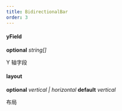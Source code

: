 ```yaml
---
title: BidirectionalBar
order: 3
---
```


#### yField

<description>**optional** *string[]*</description>

Y 轴字段


#### layout

<description>**optional** *vertical | horizontal* **default** *vertical*</description>

布局

